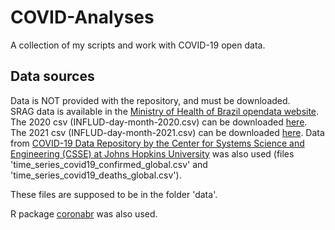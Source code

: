 # COVID-Analyses
A collection of my scripts and work with COVID-19 open data.  

## Data sources
Data is NOT provided with the repository, and must be downloaded.  
SRAG data is available in the [Ministry of Health of Brazil opendata website](https://opendatasus.saude.gov.br/).  
The 2020 csv (INFLUD-day-month-2020.csv) can be downloaded [here](https://opendatasus.saude.gov.br/dataset/bd-srag-2020).  
The 2021 csv (INFLUD-day-month-2021.csv) can be downloaded [here](https://opendatasus.saude.gov.br/dataset/bd-srag-2021).
Data from [COVID-19 Data Repository by the Center for Systems Science and Engineering (CSSE) at Johns Hopkins University](https://github.com/CSSEGISandData/COVID-19) was also used (files 'time_series_covid19_confirmed_global.csv' and 'time_series_covid19_deaths_global.csv').  
  
These files are supposed to be in the folder 'data'.  
  
R package [coronabr](https://github.com/liibre/coronabr) was also used.  
